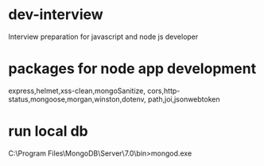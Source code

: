 # dev-interview
Interview preparation for javascript and node js developer

# packages for node app development

express,helmet,xss-clean,mongoSanitize,
cors,http-status,mongoose,morgan,winston,dotenv,
path,joi,jsonwebtoken

# run local db
C:\Program Files\MongoDB\Server\7.0\bin>mongod.exe